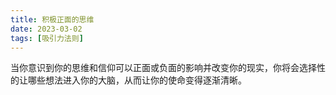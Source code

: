 ```yaml
---
title: 积极正面的思维
date: 2023-03-02
tags: [吸引力法则]
---
```


当你意识到你的思维和信仰可以正面或负面的影响并改变你的现实，你将会选择性的让哪些想法进入你的大脑，从而让你的使命变得逐渐清晰。
